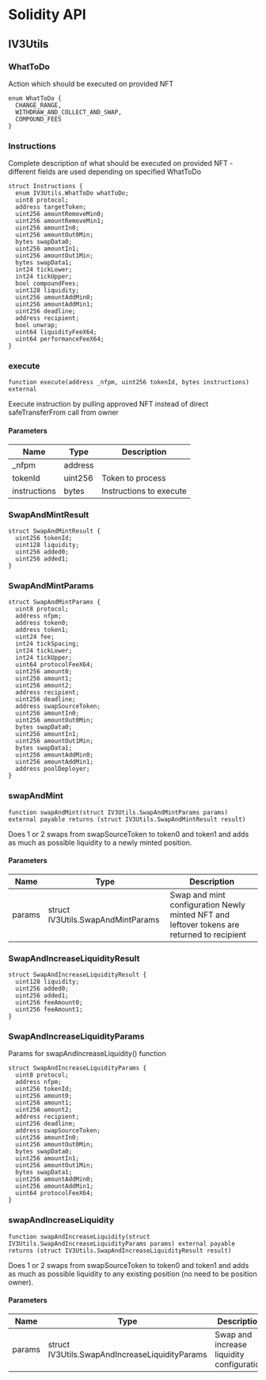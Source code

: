 # Solidity API

## IV3Utils

### WhatToDo

Action which should be executed on provided NFT

```solidity
enum WhatToDo {
  CHANGE_RANGE,
  WITHDRAW_AND_COLLECT_AND_SWAP,
  COMPOUND_FEES
}
```

### Instructions

Complete description of what should be executed on provided NFT - different fields are used depending on
specified WhatToDo

```solidity
struct Instructions {
  enum IV3Utils.WhatToDo whatToDo;
  uint8 protocol;
  address targetToken;
  uint256 amountRemoveMin0;
  uint256 amountRemoveMin1;
  uint256 amountIn0;
  uint256 amountOut0Min;
  bytes swapData0;
  uint256 amountIn1;
  uint256 amountOut1Min;
  bytes swapData1;
  int24 tickLower;
  int24 tickUpper;
  bool compoundFees;
  uint128 liquidity;
  uint256 amountAddMin0;
  uint256 amountAddMin1;
  uint256 deadline;
  address recipient;
  bool unwrap;
  uint64 liquidityFeeX64;
  uint64 performanceFeeX64;
}
```

### execute

```solidity
function execute(address _nfpm, uint256 tokenId, bytes instructions) external
```

Execute instruction by pulling approved NFT instead of direct safeTransferFrom call from owner

#### Parameters

| Name | Type | Description |
| ---- | ---- | ----------- |
| _nfpm | address |  |
| tokenId | uint256 | Token to process |
| instructions | bytes | Instructions to execute |

### SwapAndMintResult

```solidity
struct SwapAndMintResult {
  uint256 tokenId;
  uint128 liquidity;
  uint256 added0;
  uint256 added1;
}
```

### SwapAndMintParams

```solidity
struct SwapAndMintParams {
  uint8 protocol;
  address nfpm;
  address token0;
  address token1;
  uint24 fee;
  int24 tickSpacing;
  int24 tickLower;
  int24 tickUpper;
  uint64 protocolFeeX64;
  uint256 amount0;
  uint256 amount1;
  uint256 amount2;
  address recipient;
  uint256 deadline;
  address swapSourceToken;
  uint256 amountIn0;
  uint256 amountOut0Min;
  bytes swapData0;
  uint256 amountIn1;
  uint256 amountOut1Min;
  bytes swapData1;
  uint256 amountAddMin0;
  uint256 amountAddMin1;
  address poolDeployer;
}
```

### swapAndMint

```solidity
function swapAndMint(struct IV3Utils.SwapAndMintParams params) external payable returns (struct IV3Utils.SwapAndMintResult result)
```

Does 1 or 2 swaps from swapSourceToken to token0 and token1 and adds as much as possible liquidity to a
newly minted position.

#### Parameters

| Name | Type | Description |
| ---- | ---- | ----------- |
| params | struct IV3Utils.SwapAndMintParams | Swap and mint configuration Newly minted NFT and leftover tokens are returned to recipient |

### SwapAndIncreaseLiquidityResult

```solidity
struct SwapAndIncreaseLiquidityResult {
  uint128 liquidity;
  uint256 added0;
  uint256 added1;
  uint256 feeAmount0;
  uint256 feeAmount1;
}
```

### SwapAndIncreaseLiquidityParams

Params for swapAndIncreaseLiquidity() function

```solidity
struct SwapAndIncreaseLiquidityParams {
  uint8 protocol;
  address nfpm;
  uint256 tokenId;
  uint256 amount0;
  uint256 amount1;
  uint256 amount2;
  address recipient;
  uint256 deadline;
  address swapSourceToken;
  uint256 amountIn0;
  uint256 amountOut0Min;
  bytes swapData0;
  uint256 amountIn1;
  uint256 amountOut1Min;
  bytes swapData1;
  uint256 amountAddMin0;
  uint256 amountAddMin1;
  uint64 protocolFeeX64;
}
```

### swapAndIncreaseLiquidity

```solidity
function swapAndIncreaseLiquidity(struct IV3Utils.SwapAndIncreaseLiquidityParams params) external payable returns (struct IV3Utils.SwapAndIncreaseLiquidityResult result)
```

Does 1 or 2 swaps from swapSourceToken to token0 and token1 and adds as much as possible liquidity to any
existing position (no need to be position owner).

#### Parameters

| Name | Type | Description |
| ---- | ---- | ----------- |
| params | struct IV3Utils.SwapAndIncreaseLiquidityParams | Swap and increase liquidity configuration |

